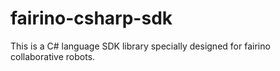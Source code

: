 # fairino-csharp-sdk
This is a C# language SDK library specially designed for fairino collaborative robots.